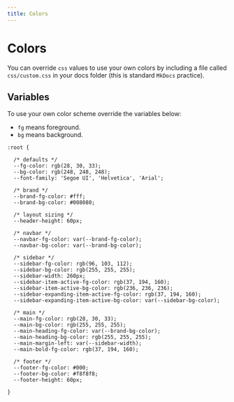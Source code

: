 ```yaml
---
title: Colors
---
```


# Colors

You can override `css` values to use your own colors by including a 
file called `css/custom.css` in your docs folder 
(this is standard `MkDocs` practice).

## Variables

To use your own color scheme override the variables below:

* `fg` means foreground.
* `bg` means background.

~~~~
:root {

  /* defaults */
  --fg-color: rgb(28, 30, 33);
  --bg-color: rgb(248, 248, 248);
  --font-family: 'Segoe UI', 'Helvetica', 'Arial';

  /* brand */
  --brand-fg-color: #fff;
  --brand-bg-color: #008080;

  /* layout sizing */
  --header-height: 60px;

  /* navbar */
  --navbar-fg-color: var(--brand-fg-color);
  --navbar-bg-color: var(--brand-bg-color);

  /* sidebar */
  --sidebar-fg-color: rgb(96, 103, 112);
  --sidebar-bg-color: rgb(255, 255, 255);
  --sidebar-width: 260px;
  --sidebar-item-active-fg-color: rgb(37, 194, 160);
  --sidebar-item-active-bg-color: rgb(236, 236, 236);
  --sidebar-expanding-item-active-fg-color: rgb(37, 194, 160);
  --sidebar-expanding-item-active-bg-color: var(--sidebar-bg-color);

  /* main */
  --main-fg-color: rgb(28, 30, 33);
  --main-bg-color: rgb(255, 255, 255);
  --main-heading-fg-color: var(--brand-bg-color);
  --main-heading-bg-color: rgb(255, 255, 255);
  --main-margin-left: var(--sidebar-width);
  --main-bold-fg-color: rgb(37, 194, 160);

  /* footer */
  --footer-fg-color: #000;
  --footer-bg-color: #f8f8f8;
  --footer-height: 60px;

}
~~~~

